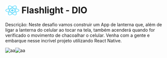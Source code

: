 
# <img align="top" alt="Amanda-ReactNative" height="35" width="45" src="https://raw.githubusercontent.com/devicons/devicon/master/icons/react/react-original.svg"> Flashlight - DIO
Descrição: Neste desafio vamos construir um App de lanterna que, além de ligar a lanterna do celular ao tocar na tela, também acenderá quando for verificado o movimento de chacoalhar o celular. Venha com a gente e embarque nesse incrível projeto utilizando React Native.

<img align="left" alt="aa" src="https://user-images.githubusercontent.com/94869300/171779585-a1081bce-a2e3-4661-9876-8c1db58d219c.jpg"> 
<img align="rigth" alt="aa" src="https://user-images.githubusercontent.com/94869300/171779600-48be1d2b-7366-460c-b123-1b6440aaef75.jpg"> 
